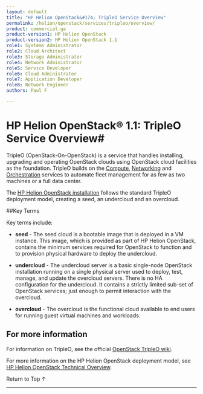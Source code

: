 ```yaml
---
layout: default
title: "HP Helion OpenStack&#174; TripleO Service Overview"
permalink: /helion/openstack/services/tripleo/overview/
product: commercial.ga
product-version1: HP Helion OpenStack
product-version2: HP Helion OpenStack 1.1
role1: Systems Administrator 
role2: Cloud Architect 
role3: Storage Administrator 
role4: Network Administrator 
role5: Service Developer 
role6: Cloud Administrator 
role7: Application Developer 
role8: Network Engineer 
authors: Paul F

---
```

<!--PUBLISHED-->

<script>

function PageRefresh {
onLoad="window.refresh"
}

PageRefresh();

</script>

<!--
<p style="font-size: small;"> <a href="/helion/openstack/services/dns/overview/">&#9664; PREV</a> | <a href="/helion/openstack/services/overview/">&#9650; UP</a> | <a href="/helion/openstack/services/compute/overview/"> NEXT &#9654</a> </p>
-->

# HP Helion OpenStack&reg; 1.1: TripleO Service Overview#

TripleO (OpenStack-On-OpenStack) is a service that handles installing, upgrading and operating OpenStack clouds using OpenStack cloud facilities as the foundation. TripleO builds on the [Compute](/helion/openstack/services/compute/overview/), [Networking](/helion/openstack/services/networking/overview/) and [Orchestration](/helion/openstack/services/orchestration/overview/) services to automate fleet management for as few as two machines or a full data center.

The [HP Helion OpenStack installation](/helion/openstack/install/overview/) follows the standard TripleO deployment model, creating a seed, an undercloud and an overcloud.


##Key Terms

Key terms include:

- **seed** - The seed cloud is a bootable image that is deployed in a VM instance. This image, which is provided as part of HP Helion OpenStack, contains the minimum services required for OpenStack to function and to provision physical hardware to deploy the undercloud.

- **undercloud** - The undercloud server is a basic single-node OpenStack installation running on a single physical server used to deploy, test, manage, and update the overcloud servers. There is no HA configuration for the undercloud. It contains a strictly limited sub-set of OpenStack services; just enough to  permit interaction with the overcloud. 

- **overcloud** - The overcloud is the functional cloud available to end users for running guest virtual machines and workloads. 

## For more information ##

For information on TripleO, see the official [OpenStack TripleO wiki](https://wiki.openstack.org/wiki/TripleO).

For more information on the HP Helion OpenStack deployment model, see [HP Helion OpenStack Technical Overview](/helion/openstack/technical-overview/).

 <a href="#top" style="padding:14px 0px 14px 0px; text-decoration: none;"> Return to Top &#8593; </a>

----

